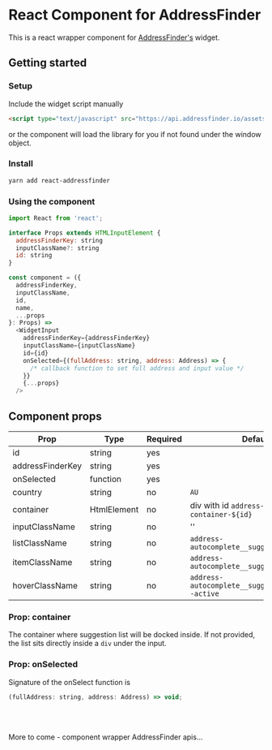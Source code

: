 # React Component for AddressFinder

This is a react wrapper component for [AddressFinder's](https://addressfinder.com.au/docs/widget_docs/) widget.

## Getting started

### Setup

Include the widget script manually 

```html
<script type="text/javascript" src="https://api.addressfinder.io/assets/v3/widget.js" async></script>
```

or the component will load the library for you if not found under the window object.


### Install

```sh
yarn add react-addressfinder
```

### Using the component

```js
import React from 'react';

interface Props extends HTMLInputElement {
  addressFinderKey: string
  inputClassName?: string
  id: string
}

const component = ({
  addressFinderKey,
  inputClassName,
  id,
  name,
  ...props
}: Props) =>
  <WidgetInput
    addressFinderKey={addressFinderKey}
    inputClassName={inputClassName}
    id={id}
    onSelected={(fullAddress: string, address: Address) => {
      /* callback function to set full address and input value */
    }}
    {...props}
  />
```

## Component props

| Prop               | Type        | Required | Default                                           |
|--------------------|-------------|----------|---------------------------------------------------|
| id                 | string      |    yes   |                                                   |
| addressFinderKey   | string      |    yes   |                                                   |
| onSelected         | function    |    yes   |                                                   |
| country            | string      |    no    | `AU`                                              |
| container          | HtmlElement |    no    | div with id `address-container-${id}`             |
| inputClassName     | string      |    no    | ''                                                |
| listClassName      | string      |    no    | `address-autocomplete__suggestions`               |
| itemClassName      | string      |    no    | `address-autocomplete__suggestions__item`         |
| hoverClassName     | string      |    no    | `address-autocomplete__suggestions__item--active` |

### Prop: container

The container where suggestion list will be docked inside. If not provided, the list sits directly inside a `div` under the input.

### Prop: onSelected

Signature of the onSelect function is

```js
(fullAddress: string, address: Address) => void;
```


<br />
<br />

More to come - component wrapper AddressFinder apis...